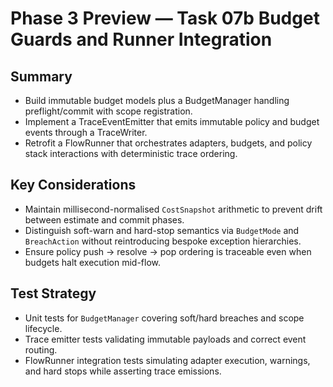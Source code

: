# Phase 3 Preview — Task 07b Budget Guards and Runner Integration

## Summary
- Build immutable budget models plus a BudgetManager handling preflight/commit with scope registration.
- Implement a TraceEventEmitter that emits immutable policy and budget events through a TraceWriter.
- Retrofit a FlowRunner that orchestrates adapters, budgets, and policy stack interactions with deterministic trace ordering.

## Key Considerations
- Maintain millisecond-normalised `CostSnapshot` arithmetic to prevent drift between estimate and commit phases.
- Distinguish soft-warn and hard-stop semantics via `BudgetMode` and `BreachAction` without reintroducing bespoke exception hierarchies.
- Ensure policy push → resolve → pop ordering is traceable even when budgets halt execution mid-flow.

## Test Strategy
- Unit tests for `BudgetManager` covering soft/hard breaches and scope lifecycle.
- Trace emitter tests validating immutable payloads and correct event routing.
- FlowRunner integration tests simulating adapter execution, warnings, and hard stops while asserting trace emissions.
